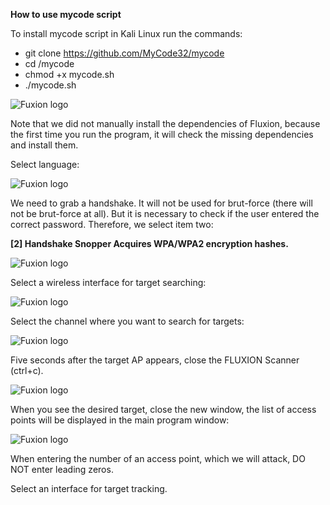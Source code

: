 **How to use mycode script**

To install mycode script in Kali Linux run the commands: 
* git clone https://github.com/MyCode32/mycode
* cd /mycode
* chmod +x mycode.sh
* ./mycode.sh

![Fuxion logo](https://github.com/MyCode32/mycode/blob/master/logos/S1.jpg)

Note that we did not manually install the dependencies of Fluxion, because the first time you run the program, it will check the missing dependencies and install them.

Select language:

![Fuxion logo](https://github.com/MyCode32/mycode/blob/master/logos/S2.jpg)

We need to grab a handshake. It will not be used for brut-force (there will not be brut-force at all). But it is necessary to check if the user entered the correct password. Therefore, we select item two:

**[2] Handshake Snopper Acquires WPA/WPA2 encryption hashes.**

![Fuxion logo](https://github.com/MyCode32/mycode/blob/master/logos/S3.jpg)

Select a wireless interface for target searching: 

![Fuxion logo](https://github.com/MyCode32/mycode/blob/master/logos/S4.jpg)

Select the channel where you want to search for targets: 

![Fuxion logo](https://github.com/MyCode32/mycode/blob/master/logos/S5.jpg)

Five seconds after the target AP appears, close the FLUXION Scanner (ctrl+c).

![Fuxion logo](https://github.com/MyCode32/mycode/blob/master/logos/S6.jpg)

When you see the desired target, close the new window, the list of access points will be displayed in the main program window: 

![Fuxion logo](https://github.com/MyCode32/mycode/blob/master/logos/S7.jpg)

 When entering the number of an access point, which we will attack, DO NOT enter leading zeros.

Select an interface for target tracking. 
